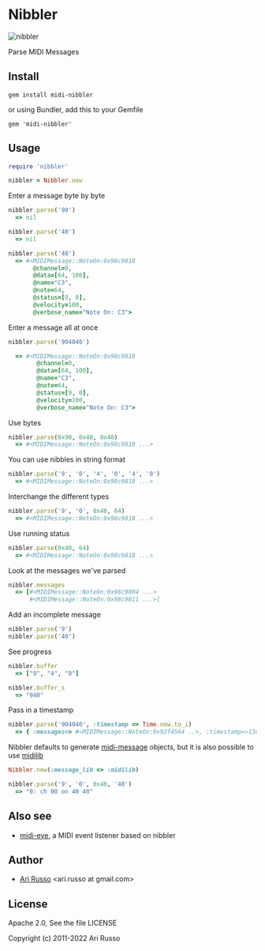 # Nibbler

![nibbler](http://i.imgur.com/4BFZPJY.png)

Parse MIDI Messages

## Install

`gem install midi-nibbler`

or using Bundler, add this to your Gemfile

`gem 'midi-nibbler'`

## Usage

```ruby
require 'nibbler'

nibbler = Nibbler.new
```

Enter a message byte by byte

```ruby
nibbler.parse('90')
  => nil

nibbler.parse('40')
  => nil

nibbler.parse('40')
  => #<MIDIMessage::NoteOn:0x98c9818
       @channel=0,
       @data=[64, 100],
       @name="C3",
       @note=64,
       @status=[9, 0],
       @velocity=100,
       @verbose_name="Note On: C3">
```

Enter a message all at once

```ruby
nibbler.parse('904040')

  => #<MIDIMessage::NoteOn:0x98c9818
        @channel=0,
        @data=[64, 100],
        @name="C3",
        @note=64,
        @status=[9, 0],
        @velocity=100,
        @verbose_name="Note On: C3">
```

Use bytes

```ruby
nibbler.parse(0x90, 0x40, 0x40)
  => #<MIDIMessage::NoteOn:0x98c9818 ...>
```

You can use nibbles in string format

```ruby
nibbler.parse('9', '0', '4', '0', '4', '0')
  => #<MIDIMessage::NoteOn:0x98c9818 ...>
```

Interchange the different types

```ruby
nibbler.parse('9', '0', 0x40, 64)
  => #<MIDIMessage::NoteOn:0x98c9818 ...>
```

Use running status

```ruby
nibbler.parse(0x40, 64)
  => #<MIDIMessage::NoteOn:0x98c9818 ...>
```

Look at the messages we've parsed

```ruby
nibbler.messages
  => [#<MIDIMessage::NoteOn:0x98c9804 ...>
      #<MIDIMessage::NoteOn:0x98c9811 ...>]
```

Add an incomplete message

```ruby
nibbler.parse('9')
nibbler.parse('40')
```

See progress

```ruby
nibbler.buffer
  => ["9", "4", "0"]

nibbler.buffer_s
  => "940"
```

Pass in a timestamp

```ruby
nibbler.parse('904040', :timestamp => Time.now.to_i)
  => { :messages=> #<MIDIMessage::NoteOn:0x92f4564 ..>, :timestamp=>1304488440 }
```

Nibbler defaults to generate [midi-message](http://github.com/arirusso/midi-message) objects, but it is also possible to use [midilib](https://github.com/jimm/midilib)

```ruby
Nibbler.new(:message_lib => :midilib)

nibbler.parse('9', '0', 0x40, '40')
  => "0: ch 00 on 40 40"
```

## Also see

* [midi-eye](http://github.com/arirusso/midi-eye), a MIDI event listener based on nibbler

## Author

* [Ari Russo](http://github.com/arirusso) <ari.russo at gmail.com>

## License

Apache 2.0, See the file LICENSE

Copyright (c) 2011-2022 Ari Russo
